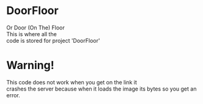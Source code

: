 # DoorFloor
Or Door (On The) Floor<br/>
This is where all the<br/>
code is stored for project 'DoorFloor'<br/>
# Warning!
This code does not work when you get on the link it<br/>
crashes the server because when it loads the image its bytes so you get an error.
